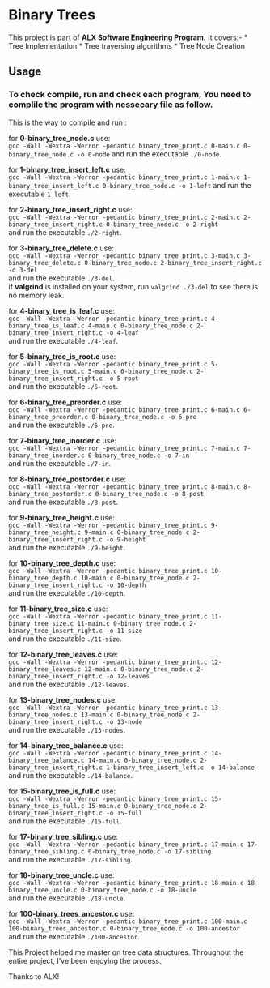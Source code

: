 <h1> Binary Trees</h1>

This project is part of <b>ALX Software Engineering Program.</b> It covers:- 
    * Tree Implementation
    * Tree traversing algorithms
    * Tree Node Creation


## Usage

### To check compile, run and check each program, You need to complile the program with nessecary file as follow.

This is the way to compile and run :

for <b>0-binary_tree_node.c</b> use:<br>
`gcc -Wall -Wextra -Werror -pedantic binary_tree_print.c 0-main.c 0-binary_tree_node.c -o 0-node`
and run the executable `./0-node`.

for <b>1-binary_tree_insert_left.c</b> use:<br>
`gcc -Wall -Wextra -Werror -pedantic binary_tree_print.c 1-main.c 1-binary_tree_insert_left.c 0-binary_tree_node.c -o 1-left`
and run the executable `1-left`.

for <b>2-binary_tree_insert_right.c</b> use:<br>
`gcc -Wall -Wextra -Werror -pedantic binary_tree_print.c 2-main.c 2-binary_tree_insert_right.c 0-binary_tree_node.c -o 2-right`<br>
and run the executable `./2-right`.

for <b>3-binary_tree_delete.c</b> use: <br>
`gcc -Wall -Wextra -Werror -pedantic binary_tree_print.c 3-main.c 3-binary_tree_delete.c 0-binary_tree_node.c 2-binary_tree_insert_right.c -o 3-del`<br>
and run the executable `./3-del`. <br>
if <b>valgrind</b> is installed on your system, run `valgrind ./3-del` to see there is no memory leak.

for <b>4-binary_tree_is_leaf.c</b> use:<br>
`gcc -Wall -Wextra -Werror -pedantic binary_tree_print.c 4-binary_tree_is_leaf.c 4-main.c 0-binary_tree_node.c 2-binary_tree_insert_right.c -o 4-leaf`<br>
and run the executable `./4-leaf`.

for <b>5-binary_tree_is_root.c</b> use:<br>
`gcc -Wall -Wextra -Werror -pedantic binary_tree_print.c 5-binary_tree_is_root.c 5-main.c 0-binary_tree_node.c 2-binary_tree_insert_right.c -o 5-root`<br>
and run the executable `./5-root`.

for <b>6-binary_tree_preorder.c</b> use:<br>
`gcc -Wall -Wextra -Werror -pedantic binary_tree_print.c 6-main.c 6-binary_tree_preorder.c 0-binary_tree_node.c -o 6-pre`<br>
and run the executable `./6-pre`.

for <b>7-binary_tree_inorder.c</b> use:<br>
`gcc -Wall -Wextra -Werror -pedantic binary_tree_print.c 7-main.c 7-binary_tree_inorder.c 0-binary_tree_node.c -o 7-in`<br>
and run the executable `./7-in`.

for <b>8-binary_tree_postorder.c</b> use:<br>
`gcc -Wall -Wextra -Werror -pedantic binary_tree_print.c 8-main.c 8-binary_tree_postorder.c 0-binary_tree_node.c -o 8-post`<br>
and run the executable `./8-post`.

for <b>9-binary_tree_height.c</b> use:<br>
`gcc -Wall -Wextra -Werror -pedantic binary_tree_print.c 9-binary_tree_height.c 9-main.c 0-binary_tree_node.c 2-binary_tree_insert_right.c -o 9-height`<br>
and run the executable `./9-height`.


for <b>10-binary_tree_depth.c</b> use:<br>
`gcc -Wall -Wextra -Werror -pedantic binary_tree_print.c 10-binary_tree_depth.c 10-main.c 0-binary_tree_node.c 2-binary_tree_insert_right.c -o 10-depth`<br>
and run the executable `./10-depth`.

for <b>11-binary_tree_size.c</b> use:<br>
`gcc -Wall -Wextra -Werror -pedantic binary_tree_print.c 11-binary_tree_size.c 11-main.c 0-binary_tree_node.c 2-binary_tree_insert_right.c -o 11-size`<br>
and run the executable `./11-size`.

for <b>12-binary_tree_leaves.c</b> use:<br>
`gcc -Wall -Wextra -Werror -pedantic binary_tree_print.c 12-binary_tree_leaves.c 12-main.c 0-binary_tree_node.c 2-binary_tree_insert_right.c -o 12-leaves`<br>
and run the executable `./12-leaves`.

for <b>13-binary_tree_nodes.c</b> use:<br>
`gcc -Wall -Wextra -Werror -pedantic binary_tree_print.c 13-binary_tree_nodes.c 13-main.c 0-binary_tree_node.c 2-binary_tree_insert_right.c -o 13-node`<br>
and run the executable `./13-nodes`.

for <b>14-binary_tree_balance.c</b> use:<br>
`gcc -Wall -Wextra -Werror -pedantic binary_tree_print.c 14-binary_tree_balance.c 14-main.c 0-binary_tree_node.c 2-binary_tree_insert_right.c 1-binary_tree_insert_left.c -o 14-balance`<br>
and run the executable `./14-balance`.

for <b>15-binary_tree_is_full.c</b> use:<br>
`gcc -Wall -Wextra -Werror -pedantic binary_tree_print.c 15-binary_tree_is_full.c 15-main.c 0-binary_tree_node.c 2-binary_tree_insert_right.c -o 15-full`<br>
and run the executable `./15-full`.



for <b>17-binary_tree_sibling.c</b> use:<br>
`gcc -Wall -Wextra -Werror -pedantic binary_tree_print.c 17-main.c 17-binary_tree_sibling.c 0-binary_tree_node.c -o 17-sibling`<br>
and run the executable `./17-sibling`.

for <b>18-binary_tree_uncle.c</b> use:<br>
`gcc -Wall -Wextra -Werror -pedantic binary_tree_print.c 18-main.c 18-binary_tree_uncle.c 0-binary_tree_node.c -o 18-uncle`<br>
and run the executable `./18-uncle`.

for <b>100-binary_trees_ancestor.c</b> use:<br>
`gcc -Wall -Wextra -Werror -pedantic binary_tree_print.c 100-main.c 100-binary_trees_ancestor.c 0-binary_tree_node.c -o 100-ancestor`<br>
and run the executable `./100-ancestor`.


This Project helped me master on tree data structures. Throughout the entire project, I've been enjoying the process.

Thanks to ALX!